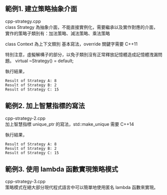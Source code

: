 
## 範例1. 建立策略抽象介面
cpp-strategy.cpp  
class Strategy 為抽象介面，不能直接實例化，需要繼承以及實作對應的介面，
實作的策略子類別有：加法策略、減法策略、乘法策略

class Context 為上下文類別
基本寫法，override 關鍵字需要 C++11

特別注意，虛擬解構子的部分，以免子類別沒有正常釋放記憶體造成記憶體洩漏問題。
virtual ~Strategy() = default;

執行結果，  
```
Result of Strategy A: 8
Result of Strategy B: 2
Result of Strategy C: 15
```
## 範例2. 加上智慧指標的寫法
cpp-strategy-2.cpp  
加上智慧指標 unique_ptr 的寫法，std::make_unique 需要 C++14  

執行結果，  
```
Result of Strategy A: 8
Result of Strategy B: 2
Result of Strategy C: 15
```
## 範例3. 使用 lambda 函數實現策略模式
cpp-strategy-3.cpp  
策略模式在絕大部分現代程式語言中可以簡單地使用匿名 lambda 函數來實現。
